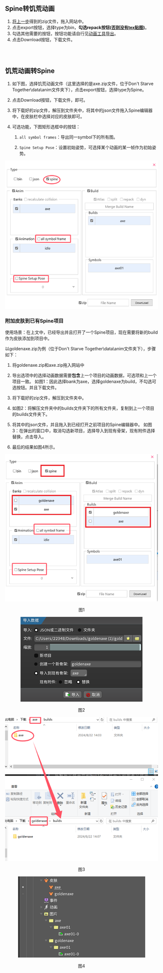 ## Spine转饥荒动画

1. [将上一步](/zh/spine/format.html#导出文件)得到的zip文件，拖入网站中。
2. 点击export按钮，选择type为bin，**勾选repack按钮([否则没有tex贴图](/zh/spine/errors#问题1))**。
3. 勾选其他需要的按钮，按钮功能请自行见[动画工具导出](/zh/anim-tool/guide#导出)。
4. 点击Download按钮，下载文件。

<br/>
<br/>

## 饥荒动画转Spine

1. 如下图，选择饥荒动画文件（这里选择的是axe.zip文件，位于Don't Starve Together\data\anim文件夹下），点击export按钮，选择type为Spine。
2. 点击Download按钮，下载文件，即可。
3. 将下载好的zip文件，解压到文件夹中，将其中的json文件拖入Spine编辑器中，在皮肤栏中选择对应的皮肤即可。

4. 可选功能，下图矩形选框中的按钮：
    1. `all symbol frames`：导出同一symbol下的所有图。

    2. `Spine Setup Pose`：设置初始姿势，可选择某个动画的某一帧作为初始姿势。

<p align="center">
    <img src="../../public/images/export-to-spine-setting.png"/>
</p>


### 附加皮肤到已有Spine项目
使用场景：在上文中，已经导出并且打开了一个Spine项目，现在需要将新的build作为皮肤添加到项目中。

以goldenaxe.zip为例（位于Don't Starve Together\data\anim文件夹下），步骤如下：

1. 将goldenaxe.zip和axe.zip拖入网站中

2. 导出选项中的选择动画数据需要**包含**上一个项目的动画数据，可选项和上一个项目一致。
    如图1：因此选择bank为axe，选择goldenaxe为build，不勾选可选按钮。并且下载文件。

3. 将下载好的zip文件，解压到文件夹中。

4. 如图2：将解压文件夹中的builds文件夹下的所有文件夹，复制到上一个项目的builds文件夹下。

5. 将其中的json文件，并且拖入到已经打开之前项目的Spine编辑器中。
    如图3：在弹出的窗口中，取消勾选新项目，选择导入到现有骨架，现有附件选择替换，点击导入。

6. 最后的结果如图4所示。

<p align="center">
    <img src="../../public/images/expoet-spine-skin-setting.png"/>
    <p align="center">图1</p>
</p>

<p align="center">
    <img src="../../public/images/spine-import-skin-setting.png"/>
    <p align="center">图2</p>
</p>

<p align="center">
    <img src="../../public/images/copy-images.png"/>
    <p align="center">图3</p>
</p>

<p align="center">
    <img src="../../public/images/spine-skin-result.png"/>
    <p align="center">图4</p>
</p>
